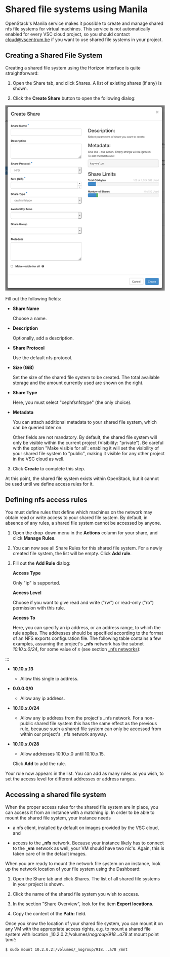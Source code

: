 # Shared file systems using Manila

OpenStack's Manila service makes it possible to create and manage shared
nfs file systems
for virtual machines. This service is not automatically enabled for
every VSC cloud project, so you should contact <cloud@vscentrum.be> if you want
to use shared file systems in your project.

## Creating a Shared File System

Creating a shared file system using the Horizon interface is quite
straightforward:

1.  Open the Share tab, and click Shares. A list of existing shares (if
    any) is shown.

2.  Click the **Create Share** button to open the following dialog:


![image](img/create_share.png)


   Fill out the following fields:

-  **Share Name**
    
    Choose a name.

- **Description**

    Optionally, add a description.

- **Share Protocol**

    Use the default nfs protocol.

- **Size (GiB)**

    Set the size of the shared file system to be created. The total
    available storage and the amount currently used are shown on the
    right.

- **Share Type**

    Here, you must select "cephfsnfstype" (the only choice).

- **Metadata**

    You can attach additional metadata to your shared file system,
    which can be queried later on.

    Other fields are not mandatory. By default, the shared file system
    will only be visible within the current project (Visibility:
    "private"). Be careful with the option "Make visible for all':
    enabling it will set the visibility of your shared file system to
    "public", making it visible for any other project in the VSC cloud
    as well.

3.  Click **Create** to complete this step.

At this point, the shared file system exists within OpenStack, but it
cannot be used until we define access rules for it.

## Defining nfs access rules

You must define rules that define which machines on the network may
obtain read or write access to your shared file system. By default, in
absence of any rules, a shared file system cannot be accessed by anyone.

1.  Open the drop-down menu in the **Actions** column for your share,
    and click **Manage Rules**.

2.  You can now see all Share Rules for this shared file system. For a
    newly created file system, the list will be empty. Click **Add
    rule**.

3.  Fill out the **Add Rule** dialog:

    **Access Type**

    Only "ip" is supported.

    **Access Level**

    Choose if you want to give read and write ("rw") or read-only
    ("ro") permission with this rule.

    **Access To**

    Here, you can specify an ip address, or an address range, to
    which the rule applies. The addresses should be specified
    according to the format of an NFS exports configuration file.
    The following table contains a few examples, assuming the
    project's **_nfs** network has the subnet _10.10.x.0/24_, for some
    value of _x_ (see section
    [_nfs networks](./ch_ConfigureInstances.md#sec:_vm-_nfs-networks)):

:::


- **10.10._x_.13**
    - Allow this single ip address.
          
- **0.0.0.0/0**
    - Allow any ip address.
- **10.10._x_.0/24**
    - Allow any ip address from the project's _nfs network. For a non-public shared file system this has the same effect as the previous rule, because such a shared file system can only be accessed from within our project's _nfs network anyway.
- **10.10._x_.0/28**
    - Allow addresses 10.10.x.0 until 10.10.x.15.

    Click **Add** to add the rule.

Your rule now appears in the list. You can add as many rules as you
wish, to set the access level for different addresses or address ranges.

## Accessing a shared file system

When the proper access rules for the shared file system are in place,
you can access it from an instance with a matching ip. In order to be
able to mount the shared file system, your instance needs

-   a nfs client,
    installed by default on images provided by the VSC cloud, and

-   access to the **_nfs** network. Because your instance likely has to
    connect to the **_vm** network as well, your VM should have two
    nic's. Again,
    this is taken care of in the default images.

When you are ready to mount the network file system on an instance, look
up the network location of your file system using the Dashboard:

1.  Open the Share tab and click Shares. The list of all shared file
    systems in your project is shown.

2.  Click the name of the shared file system you wish to access.

3.  In the section "Share Overview", look for the item **Export
    locations**.

4.  Copy the content of the **Path:** field.

Once you know the location of your shared file system, you can mount it
on any VM with the appropriate access rights, e.g. to mount a shared
file system with location _10.2.0.2:/volumes/_nogroup/918...a78_ at
mount point _\mnt_:

```console
$ sudo mount 10.2.0.2:/volumes/_nogroup/918...a78 /mnt
```
